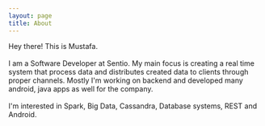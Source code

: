 ```yaml
---
layout: page
title: About
---
```


<p class="message">
  Hey there! This is Mustafa.<br><br>
  I am a Software Developer at Sentio. My main focus is creating a real time system that process data and distributes created data to clients through proper channels. Mostly I'm working on backend and developed many android, java apps as well for the company.<br><br>
  I'm interested in  Spark, Big Data, Cassandra, Database systems, REST and Android.
</p>
